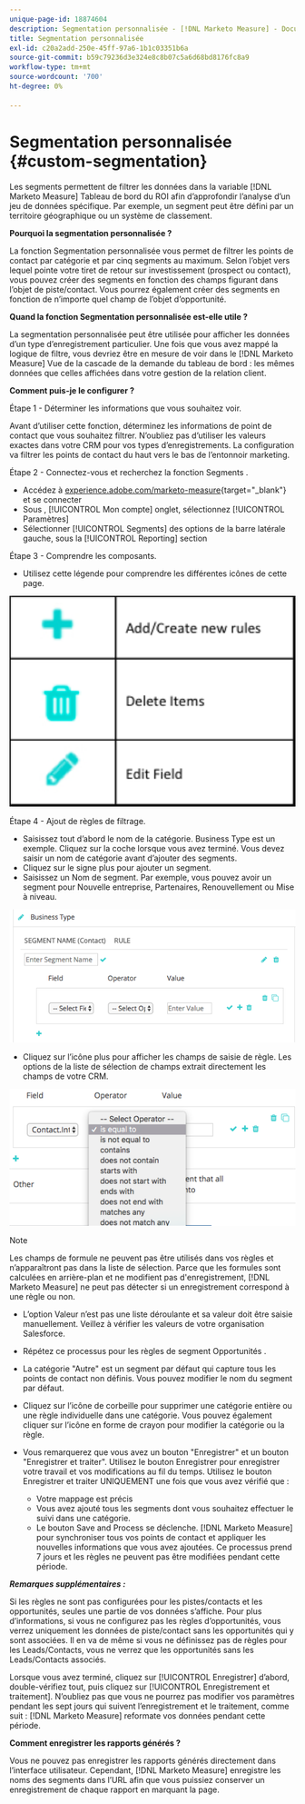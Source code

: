 ```yaml
---
unique-page-id: 18874604
description: Segmentation personnalisée - [!DNL Marketo Measure] - Documentation du produit
title: Segmentation personnalisée
exl-id: c20a2add-250e-45ff-97a6-1b1c03351b6a
source-git-commit: b59c79236d3e324e8c8b07c5a6d68bd8176fc8a9
workflow-type: tm+mt
source-wordcount: '700'
ht-degree: 0%

---
```


# Segmentation personnalisée {#custom-segmentation}

Les segments permettent de filtrer les données dans la variable [!DNL Marketo Measure] Tableau de bord du ROI afin d’approfondir l’analyse d’un jeu de données spécifique. Par exemple, un segment peut être défini par un territoire géographique ou un système de classement.

**Pourquoi la segmentation personnalisée ?**

La fonction Segmentation personnalisée vous permet de filtrer les points de contact par catégorie et par cinq segments au maximum. Selon l’objet vers lequel pointe votre tiret de retour sur investissement (prospect ou contact), vous pouvez créer des segments en fonction des champs figurant dans l’objet de piste/contact. Vous pourrez également créer des segments en fonction de n’importe quel champ de l’objet d’opportunité.

**Quand la fonction Segmentation personnalisée est-elle utile ?**

La segmentation personnalisée peut être utilisée pour afficher les données d’un type d’enregistrement particulier. Une fois que vous avez mappé la logique de filtre, vous devriez être en mesure de voir dans le [!DNL Marketo Measure] Vue de la cascade de la demande du tableau de bord : les mêmes données que celles affichées dans votre gestion de la relation client.

**Comment puis-je le configurer ?**

Étape 1 - Déterminer les informations que vous souhaitez voir.

Avant d’utiliser cette fonction, déterminez les informations de point de contact que vous souhaitez filtrer. N’oubliez pas d’utiliser les valeurs exactes dans votre CRM pour vos types d’enregistrements. La configuration va filtrer les points de contact du haut vers le bas de l’entonnoir marketing.

Étape 2 - Connectez-vous et recherchez la fonction Segments .

* Accédez à [experience.adobe.com/marketo-measure](https://experience.adobe.com/marketo-measure){target="_blank"} et se connecter
* Sous , [!UICONTROL Mon compte] onglet, sélectionnez [!UICONTROL Paramètres]
* Sélectionner [!UICONTROL Segments] des options de la barre latérale gauche, sous la [!UICONTROL Reporting] section

Étape 3 - Comprendre les composants.

* Utilisez cette légende pour comprendre les différentes icônes de cette page.

![](assets/1.png)

Étape 4 - Ajout de règles de filtrage.

* Saisissez tout d’abord le nom de la catégorie. Business Type est un exemple. Cliquez sur la coche lorsque vous avez terminé. Vous devez saisir un nom de catégorie avant d’ajouter des segments.
* Cliquez sur le signe plus pour ajouter un segment.
* Saisissez un Nom de segment. Par exemple, vous pouvez avoir un segment pour Nouvelle entreprise, Partenaires, Renouvellement ou Mise à niveau.

![](assets/2.png)

* Cliquez sur l’icône plus pour afficher les champs de saisie de règle. Les options de la liste de sélection de champs extrait directement les champs de votre CRM.

![](assets/3.png)

>[!NOTE]
>
>Les champs de formule ne peuvent pas être utilisés dans vos règles et n’apparaîtront pas dans la liste de sélection. Parce que les formules sont calculées en arrière-plan et ne modifient pas d&#39;enregistrement, [!DNL Marketo Measure] ne peut pas détecter si un enregistrement correspond à une règle ou non.

* L’option Valeur n’est pas une liste déroulante et sa valeur doit être saisie manuellement. Veillez à vérifier les valeurs de votre organisation Salesforce.
* Répétez ce processus pour les règles de segment Opportunités .
* La catégorie &quot;Autre&quot; est un segment par défaut qui capture tous les points de contact non définis. Vous pouvez modifier le nom du segment par défaut.
* Cliquez sur l’icône de corbeille pour supprimer une catégorie entière ou une règle individuelle dans une catégorie. Vous pouvez également cliquer sur l’icône en forme de crayon pour modifier la catégorie ou la règle.
* Vous remarquerez que vous avez un bouton &quot;Enregistrer&quot; et un bouton &quot;Enregistrer et traiter&quot;. Utilisez le bouton Enregistrer pour enregistrer votre travail et vos modifications au fil du temps. Utilisez le bouton Enregistrer et traiter UNIQUEMENT une fois que vous avez vérifié que :

   * Votre mappage est précis
   * Vous avez ajouté tous les segments dont vous souhaitez effectuer le suivi dans une catégorie.
   * Le bouton Save and Process se déclenche. [!DNL Marketo Measure] pour synchroniser tous vos points de contact et appliquer les nouvelles informations que vous avez ajoutées. Ce processus prend 7 jours et les règles ne peuvent pas être modifiées pendant cette période.

**_Remarques supplémentaires :_**

Si les règles ne sont pas configurées pour les pistes/contacts et les opportunités, seules une partie de vos données s’affiche. Pour plus d’informations, si vous ne configurez pas les règles d’opportunités, vous verrez uniquement les données de piste/contact sans les opportunités qui y sont associées. Il en va de même si vous ne définissez pas de règles pour les Leads/Contacts, vous ne verrez que les opportunités sans les Leads/Contacts associés.

Lorsque vous avez terminé, cliquez sur [!UICONTROL Enregistrer] d’abord, double-vérifiez tout, puis cliquez sur [!UICONTROL Enregistrement et traitement]. N’oubliez pas que vous ne pourrez pas modifier vos paramètres pendant les sept jours qui suivent l’enregistrement et le traitement, comme suit : [!DNL Marketo Measure] reformate vos données pendant cette période.

**Comment enregistrer les rapports générés ?**

Vous ne pouvez pas enregistrer les rapports générés directement dans l’interface utilisateur. Cependant, [!DNL Marketo Measure] enregistre les noms des segments dans l’URL afin que vous puissiez conserver un enregistrement de chaque rapport en marquant la page.
